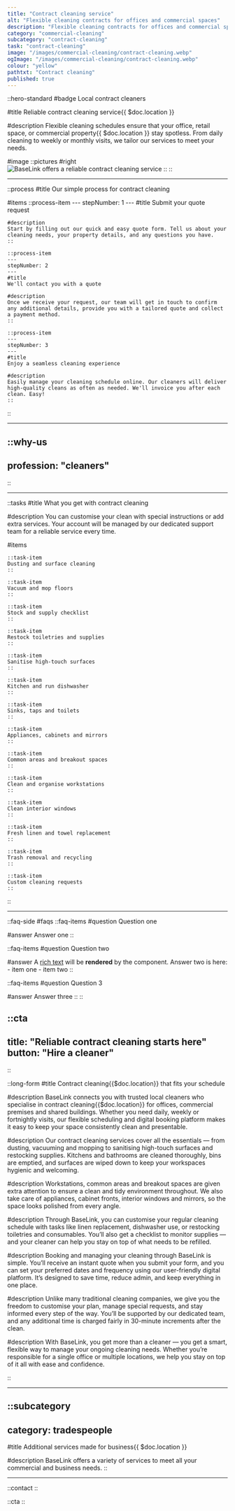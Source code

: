 ```yaml
---
title: "Contract cleaning service"
alt: "Flexible cleaning contracts for offices and commercial spaces"
description: "Flexible cleaning contracts for offices and commercial spaces"
category: "commercial-cleaning"
subcategory: "contract-cleaning"
task: "contract-cleaning"
image: "/images/commercial-cleaning/contract-cleaning.webp"
ogImage: "/images/commercial-cleaning/contract-cleaning.webp"
colour: "yellow"
pathtxt: "Contract cleaning"
published: true
---
```


::hero-standard
#badge
Local contract cleaners

#title
Reliable contract cleaning service{{ $doc.location }}

#description
Flexible cleaning schedules ensure that your office, retail space, or commercial property{{ $doc.location }} stay spotless. From daily cleaning to weekly or monthly visits, we tailor our services to meet your needs.

#image
    ::pictures
    #right
    ![BaseLink offers a reliable contract cleaning service](/images/commercial-cleaning/contract-cleaning.webp)
    ::
::

---

::process
#title
Our simple process for contract cleaning

#items
    ::process-item
    ---
    stepNumber: 1
    ---
    #title
    Submit your quote request

    #description
    Start by filling out our quick and easy quote form. Tell us about your cleaning needs, your property details, and any questions you have.
    ::
    
    ::process-item
    ---
    stepNumber: 2
    ---
    #title
    We'll contact you with a quote

    #description
    Once we receive your request, our team will get in touch to confirm any additional details, provide you with a tailored quote and collect a payment method.
    ::

    ::process-item
    ---
    stepNumber: 3
    ---
    #title
    Enjoy a seamless cleaning experience

    #description
    Easily manage your cleaning schedule online. Our cleaners will deliver high-quality cleans as often as needed. We'll invoice you after each clean. Easy!
    ::
::

---

::why-us
---
profession: "cleaners"
---
::

---

::tasks
#title
What you get with contract cleaning

#description
You can customise your clean with special instructions or add extra services. Your account will be managed by our dedicated support team for a reliable service every time.

#items
    
    ::task-item
    Dusting and surface cleaning
    ::
    
    ::task-item
    Vacuum and mop floors
    ::
    
    ::task-item
    Stock and supply checklist
    ::
    
    ::task-item
    Restock toiletries and supplies
    ::

    ::task-item
    Sanitise high-touch surfaces
    ::

    ::task-item
    Kitchen and run dishwasher
    ::
    
    ::task-item
    Sinks, taps and toilets
    ::
    
    ::task-item
    Appliances, cabinets and mirrors
    ::

    ::task-item
    Common areas and breakout spaces
    ::

    ::task-item
    Clean and organise workstations
    ::

    ::task-item
    Clean interior windows
    ::
    
    ::task-item
    Fresh linen and towel replacement
    ::

    ::task-item
    Trash removal and recycling
    ::

    ::task-item
    Custom cleaning requests
    ::
::

---

::faq-side
#faqs
  ::faq-items
  #question
  Question one

  #answer
  Answer one
  ::

  ::faq-items
  #question
  Question two

  #answer
  A [rich text](/services/commercial-cleaning) will be **rendered** by the component.
  Answer two is here:
    - item one
    - item two
  ::

  ::faq-items
  #question
  Question 3

  #answer
  Answer three
  ::
::

::cta
---
title: "Reliable contract cleaning starts here"
button: "Hire a cleaner"
---
::

::long-form
#title
Contract cleaning{{$doc.location}} that fits your schedule

#description
BaseLink connects you with trusted local cleaners who specialise in contract cleaning{{$doc.location}} for offices, commercial premises and shared buildings. Whether you need daily, weekly or fortnightly visits, our flexible scheduling and digital booking platform makes it easy to keep your space consistently clean and presentable.

#description
Our contract cleaning services cover all the essentials — from dusting, vacuuming and mopping to sanitising high-touch surfaces and restocking supplies. Kitchens and bathrooms are cleaned thoroughly, bins are emptied, and surfaces are wiped down to keep your workspaces hygienic and welcoming.

#description
Workstations, common areas and breakout spaces are given extra attention to ensure a clean and tidy environment throughout. We also take care of appliances, cabinet fronts, interior windows and mirrors, so the space looks polished from every angle.

#description
Through BaseLink, you can customise your regular cleaning schedule with tasks like linen replacement, dishwasher use, or restocking toiletries and consumables. You’ll also get a checklist to monitor supplies — and your cleaner can help you stay on top of what needs to be refilled.

#description
Booking and managing your cleaning through BaseLink is simple. You’ll receive an instant quote when you submit your form, and you can set your preferred dates and frequency using our user-friendly digital platform. It’s designed to save time, reduce admin, and keep everything in one place.

#description
Unlike many traditional cleaning companies, we give you the freedom to customise your plan, manage special requests, and stay informed every step of the way. You’ll be supported by our dedicated team, and any additional time is charged fairly in 30-minute increments after the clean.

#description
With BaseLink, you get more than a cleaner — you get a smart, flexible way to manage your ongoing cleaning needs. Whether you’re responsible for a single office or multiple locations, we help you stay on top of it all with ease and confidence.

::

---

::subcategory
---
category: tradespeople
---
#title
Additional services made for business{{ $doc.location }}

#description
BaseLink offers a variety of services to meet all your commercial and business needs.
::

---

::contact
::

::cta
::